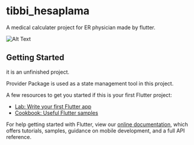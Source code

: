 # tibbi_hesaplama

A medical calculater project for ER physician made by flutter.
 
![Alt Text](https://media.giphy.com/media/bZhvhxYJJWSHro4k3y/giphy.gif)

## Getting Started

it is an unfinished project.

Provider Package is used as a state management tool in this project.

A few resources to get you started if this is your first Flutter project:

- [Lab: Write your first Flutter app](https://flutter.dev/docs/get-started/codelab)
- [Cookbook: Useful Flutter samples](https://flutter.dev/docs/cookbook)

For help getting started with Flutter, view our
[online documentation](https://flutter.dev/docs), which offers tutorials,
samples, guidance on mobile development, and a full API reference.

